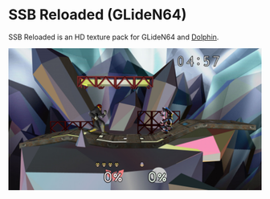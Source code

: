 # SSB Reloaded (GLideN64)

SSB Reloaded is an HD texture pack for GLideN64 and [Dolphin](https://github.com/GhostlyDark/SSB-Reloaded-Dolphin).

![](/ssb-reloaded.jpg)

